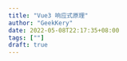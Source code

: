 ```yaml
---
title: "Vue3 响应式原理"
author: "GeekKery"
date: 2022-05-08T22:17:35+08:00
tags: [""]
draft: true
---
```



